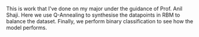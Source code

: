 This is work that I've done on my major under the guidance of Prof. Anil Shaji.
Here we use Q-Annealing to synthesise the datapoints in RBM to balance the dataset.
Finally, we perform binary classification to see how the model performs.
